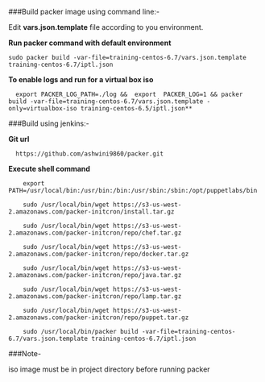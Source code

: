 ###Build packer image using command line:-

 Edit **vars.json.template** file according to you environment.   
    
**Run packer command with default environment** 
  
    sudo packer build -var-file=training-centos-6.7/vars.json.template training-centos-6.7/iptl.json

**To enable logs and run for a virtual box iso**   
	
	  export PACKER_LOG_PATH=./log &&  export  PACKER_LOG=1 && packer build -var-file=training-centos-6.7/vars.json.template -only=virtualbox-iso training-centos-6.5/iptl.json**	 
      
      
###Build using jenkins:-

**Git url**

      https://github.com/ashwini9860/packer.git
      
**Execute shell command**

        export PATH=/usr/local/bin:/usr/bin:/bin:/usr/sbin:/sbin:/opt/puppetlabs/bin
        
        sudo /usr/local/bin/wget https://s3-us-west-2.amazonaws.com/packer-initcron/install.tar.gz
        
        sudo /usr/local/bin/wget https://s3-us-west-2.amazonaws.com/packer-initcron/repo/chef.tar.gz
        
        sudo /usr/local/bin/wget https://s3-us-west-2.amazonaws.com/packer-initcron/repo/docker.tar.gz
        
        sudo /usr/local/bin/wget https://s3-us-west-2.amazonaws.com/packer-initcron/repo/java.tar.gz
        
        sudo /usr/local/bin/wget https://s3-us-west-2.amazonaws.com/packer-initcron/repo/lamp.tar.gz
        
        sudo /usr/local/bin/wget https://s3-us-west-2.amazonaws.com/packer-initcron/repo/puppet.tar.gz
        
        sudo /usr/local/bin/packer build -var-file=training-centos-6.7/vars.json.template training-centos-6.7/iptl.json
        
  
###Note-
  
  iso image must be in project directory before running packer      
